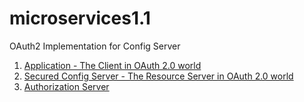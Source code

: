 # microservices1.1
OAuth2 Implementation for Config Server
1. [Application - The Client in OAuth 2.0 world](https://github.com/sujitrs/oauth-ms-user-repo.git)
2. [Secured Config Server - The Resource Server in OAuth 2.0 world](https://github.com/sujitrs/oauth-ms-config-server.git)
3. [Authorization Server](https://github.com/sujitrs/ms-oauth2-server.git)
